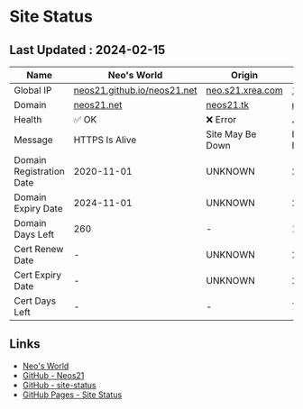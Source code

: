 # Site Status


## Last Updated : 2024-02-15

| Name | Neo's World | Origin | OCI 1 | OCI 2 |
|------|---|---|---|---|
| Global IP                | [neos21.github.io/neos21.net](http://neos21.github.io/neos21.net/) | [neo.s21.xrea.com](http://neo.s21.xrea.com/) | [140.238.56.203](http://140.238.56.203/) | [158.101.130.242](http://158.101.130.242/) |
| Domain                   | [neos21.net](https://neos21.net/) | [neos21.tk](https://neos21.tk/) | [neos21-oci.cf](https://neos21-oci.cf/) | [app.neos21.net](https://app.neos21.net/) |
| Health                   | ✅ OK | ❌ Error | ⚠️ Warning | ✅ OK |
| Message                  | HTTPS Is Alive | Site May Be Down | HTTPS May Be Down | HTTPS Is Alive |
| Domain Registration Date | 2020-11-01 | UNKNOWN | 2020-08-22 | 2020-07-24 |
| Domain Expiry Date       | 2024-11-01 | UNKNOWN | 2024-08-22 | 2099-07-24 |
| Domain Days Left         | 260 | - | 189 | 27553 |
| Cert Renew Date          | - | UNKNOWN | 2024-02-01 | 2024-02-01 |
| Cert Expiry Date         | - | UNKNOWN | 2024-04-30 | 2024-04-30 |
| Cert Days Left           | - | - | 75 | 75 |


## Links

- [Neo's World](https://neos21.net/)
- [GitHub - Neos21](https://github.com/Neos21/)
- [GitHub - site-status](https://github.com/Neos21/site-status)
- [GitHub Pages - Site Status](https://neos21.github.io/site-status/)
